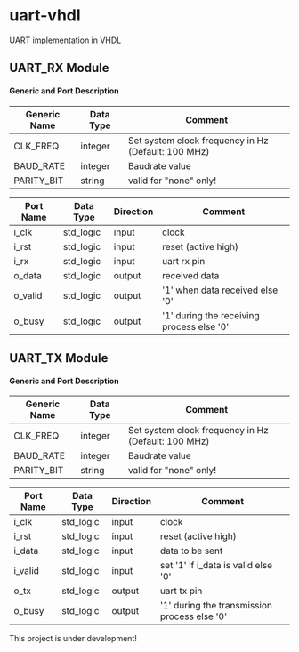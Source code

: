 # uart-vhdl
UART implementation in VHDL 

## UART_RX Module

#### Generic and Port Description
| Generic Name | Data Type | Comment
| ------ | ------ | ------ |
| CLK_FREQ  | integer | Set system clock frequency in Hz (Default: 100 MHz)
| BAUD_RATE | integer | Baudrate value
| PARITY_BIT| string  | valid for "none" only! 

| Port Name | Data Type | Direction | Comment
| ------ | ------ | ------ | ----- |
| i_clk  | std_logic | input | clock
| i_rst | std_logic | input  | reset (active high)
| i_rx| std_logic | input | uart rx pin
| o_data| std_logic | output | received data
| o_valid| std_logic | output | '1' when data received else '0' 
| o_busy| std_logic | output | '1' during the receiving process else '0'


## UART_TX Module
#### Generic and Port Description
| Generic Name | Data Type | Comment
| ------ | ------ | ------ |
| CLK_FREQ  | integer | Set system clock frequency in Hz (Default: 100 MHz)
| BAUD_RATE | integer | Baudrate value
| PARITY_BIT| string  | valid for "none" only! 

| Port Name | Data Type | Direction | Comment
| ------ | ------ | ------ | ----- |
| i_clk  | std_logic | input | clock
| i_rst | std_logic | input  | reset (active high)
| i_data| std_logic | input | data to be sent
| i_valid| std_logic | input | set '1' if i_data is valid else '0' 
| o_tx| std_logic | output | uart tx pin
| o_busy| std_logic | output | '1' during the transmission process else '0'

This project is under development!
